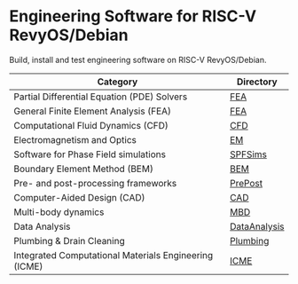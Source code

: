 # Engineering Software for RISC-V RevyOS/Debian

Build, install and test engineering software on RISC-V RevyOS/Debian.

| Category | Directory |
|----------|-----------|
| Partial Differential Equation (PDE) Solvers | [FEA](./FEA/README.md) |
| General Finite Element Analysis (FEA) | [FEA](./FEA/README.md) |
| Computational Fluid Dynamics (CFD) | [CFD](./CFD/README.md) |
| Electromagnetism and Optics | [EM](./EM/README.md) |
| Software for Phase Field simulations | [SPFSims](./SPFSims/README.md) |
| Boundary Element Method (BEM) | [BEM](./BEM/README.md) |
| Pre- and post-processing frameworks | [PrePost](./PrePost/README.md) |
| Computer-Aided Design (CAD) | [CAD](./CAD/README.md) |
| Multi-body dynamics | [MBD](./MBD/README.md) |
| Data Analysis | [DataAnalysis](./DataAnalysis/README.md) |
| Plumbing & Drain Cleaning | [Plumbing](./Plumbing/README.md) |
| Integrated Computational Materials Engineering (ICME) | [ICME](./ICME/README.md) |